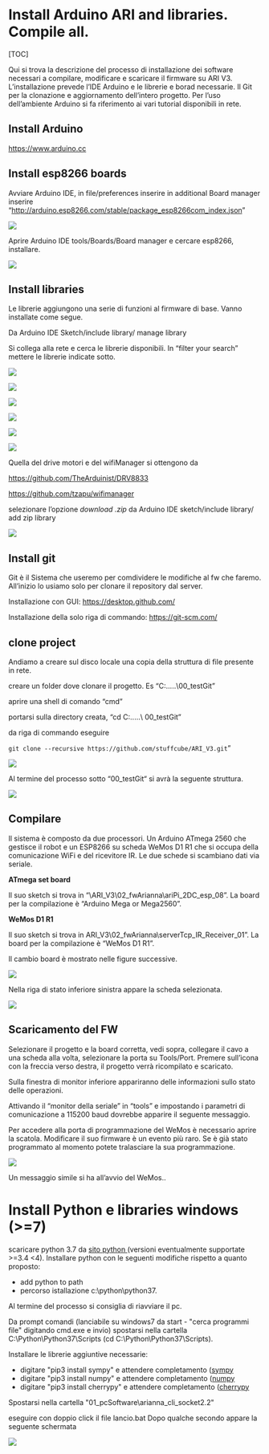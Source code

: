 # Install Arduino ARI and libraries. Compile all.

[TOC]

 Qui si trova la descrizione del processo di installazione dei software necessari a compilare, modificare e scaricare il firmware su ARI V3.
 L’installazione prevede l’IDE Arduino e le librerie e borad necessarie. Il Git per la clonazione e aggiornamento dell’intero progetto. 
 Per l’uso dell’ambiente Arduino si fa riferimento ai vari tutorial disponibili in rete. 

## Install Arduino

<https://www.arduino.cc>

## Install esp8266 boards

 Avviare Arduino IDE, in file/preferences inserire in additional Board manager inserire   “<http://arduino.esp8266.com/stable/package_esp8266com_index.json>”



![](pictures/01_arduinoPreferences.png)

 Aprire Arduino IDE tools/Boards/Board manager e cercare esp8266, installare.

![](pictures/02_addESP_Board.png)

## Install libraries

Le librerie aggiungono una serie di funzioni al firmware di base. Vanno installate come segue.

Da Arduino IDE Sketch/include library/ manage library

Si collega alla rete e cerca le librerie disponibili. In “filter your search” mettere le librerie indicate sotto.

 ![](pictures/03_arduinoLibaryManager.png)

 

 ![](pictures/04_tfmini.png)

![](pictures/05_ls303.png)

![](pictures/06_unifiedSensor.png)

![](pictures/07_IrRemoteESP8266.png)

![](pictures/08_VL53l0x.png)

 Quella del drive motori e del wifiManager si ottengono da

<https://github.com/TheArduinist/DRV8833>

 https://github.com/tzapu/wifimanager

 selezionare l’opzione *download .zip* da Arduino IDE sketch/include library/ add zip library

 ![](pictures/09_drv8833.png)

  

## Install git

Git è il Sistema che useremo per comdividere le modifiche al fw che faremo. All’inizio lo usiamo solo per clonare il repository dal server.

Installazione con GUI: <https://desktop.github.com/>

Installazione della solo riga di commando: <https://git-scm.com/>

## clone project

Andiamo a creare sul disco locale una copia della struttura di file presente in rete. 

creare un folder dove clonare il progetto. Es “C:\.....\00_testGit”

aprire una shell di comando “cmd” 

portarsi sulla directory creata, “cd C:\.....\ 00_testGit”

da riga di commando eseguire 

`git clone --recursive https://github.com/stuffcube/ARI_V3.git`” 

 ![](pictures/10_install_git.png)

Al termine del processo sotto “00_testGit“ si avrà la seguente struttura.

![](pictures/11_folderStructure.png)

## Compilare

 Il sistema è composto da due processori. Un Arduino ATmega 2560 che gestisce il robot e un ESP8266 su scheda WeMos D1 R1 che si occupa della comunicazione WiFi e del ricevitore IR. Le due schede si scambiano dati via seriale. 

**ATmega set board**

 Il suo sketch si trova in “\ARI_V3\02_fwArianna\ariPi_2DC_esp_08”. La board per la compilazione è “Arduino Mega or Mega2560”. 

**WeMos D1 R1**

 Il suo sketch si trova in ARI_V3\02_fwArianna\serverTcp_IR_Receiver_01”. La board per la compilazione è “WeMos D1 R1”.

 Il cambio board è mostrato nelle figure successive.

 ![](pictures/12_arduinoCompile.png)

 Nella riga di stato inferiore sinistra appare la scheda selezionata.

![](pictures/13_arduinoCompile.png) 

  

## Scaricamento del FW

 Selezionare il progetto e la board corretta, vedi sopra,  collegare il cavo a una scheda alla volta, selezionare la porta su Tools/Port.
 Premere sull’icona con la freccia verso destra, il progetto verrà ricompilato e scaricato.

 Sulla finestra di monitor inferiore appariranno delle informazioni sullo stato delle operazioni.

 Attivando il “monitor della seriale” in “tools” e impostando i parametri di comunicazione a 115200 baud dovrebbe apparire il seguente messaggio.

 Per accedere alla porta di programmazione del WeMos è necessario aprire la scatola. Modificare il suo firmware è un evento più raro. Se è già stato programmato al momento potete tralasciare la sua programmazione.

 ![](pictures/14_terminal.png)

 

Un messaggio simile si ha all’avvio del WeMos..

# Install Python e libraries windows (>=7)


scaricare python 3.7 da [sito python ](http://https://www.python.org/downloads/release/python-371/ )  (versioni eventualmente supportate >=3.4 <4).
Installare python con le seguenti modifiche rispetto a quanto proposto:
* add python to path
* percorso istallazione c:\python\python37.

Al termine del processo si consiglia di riavviare il pc.

Da prompt comandi (lanciabile su windows7  da start - "cerca programmi file" digitando cmd.exe e invio) spostarsi nella cartella  C:\Python\Python37\Scripts (cd C:\Python\Python37\Scripts).

Installare le librerie aggiuntive necessarie:
* digitare "pip3 install sympy"  e attendere completamento ([sympy](https://www.sympy.org/en/index.html)
* digitare "pip3 install numpy" e attendere completamento ([numpy](http://www.numpy.org/)
* digitare "pip3 install cherrypy" e attendere completamento ([cherrypy](https://cherrypy.org/)

Spostarsi nella cartella "01_pcSoftware\arianna_cli_socket2.2\"

eseguire con doppio click il file lancio.bat
Dopo qualche secondo appare la seguente schermata

![](pictures/arianna.PNG)








 
